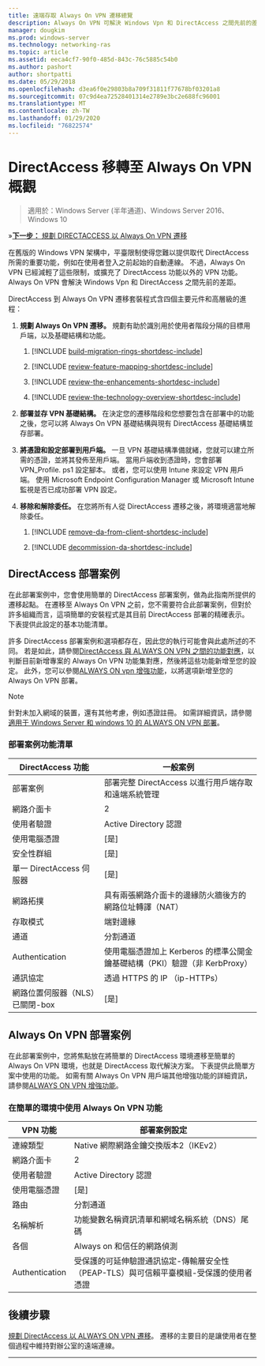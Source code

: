 ```yaml
---
title: 遠端存取 Always On VPN 遷移總覽
description: Always On VPN 可解決 Windows Vpn 和 DirectAccess 之間先前的差距，以及如何從 DirectAccess 遷移至 Always On VPN。
manager: dougkim
ms.prod: windows-server
ms.technology: networking-ras
ms.topic: article
ms.assetid: eeca4cf7-90f0-485d-843c-76c5885c54b0
ms.author: pashort
author: shortpatti
ms.date: 05/29/2018
ms.openlocfilehash: d3ea6f0e29803b8a709f31811f77678bf03201a8
ms.sourcegitcommit: 07c9d4ea72528401314e2789e3bc2e688fc96001
ms.translationtype: MT
ms.contentlocale: zh-TW
ms.lasthandoff: 01/29/2020
ms.locfileid: "76822574"
---
```

# <a name="overview-of-the-directaccess-to-always-on-vpn-migration"></a>DirectAccess 移轉至 Always On VPN 概觀 

>適用於：Windows Server (半年通道)、Windows Server 2016、Windows 10

&#187;[**下一步：** 規劃 DIRECTACCESS 以 Always On VPN 遷移](da-always-on-migration-planning.md)

在舊版的 Windows VPN 架構中，平臺限制使得您難以提供取代 DirectAccess 所需的重要功能，例如在使用者登入之前起始的自動連線。 不過，Always On VPN 已經減輕了這些限制，或擴充了 DirectAccess 功能以外的 VPN 功能。 Always On VPN 會解決 Windows Vpn 和 DirectAccess 之間先前的差距。

DirectAccess 到 Always On VPN 遷移套裝程式含四個主要元件和高層級的進程：


1.  **規劃 Always On VPN 遷移。** 規劃有助於識別用於使用者階段分隔的目標用戶端，以及基礎結構和功能。

    1.  [!INCLUDE [build-migration-rings-shortdesc-include](../includes/build-migration-rings-shortdesc-include.md)]

    2.  [!INCLUDE [review-feature-mapping-shortdesc-include](../includes/review-feature-mapping-shortdesc-include.md)] 

    3.  [!INCLUDE [review-the-enhancements-shortdesc-include](../includes/review-the-enhancements-shortdesc-include.md)] 

    4.  [!INCLUDE [review-the-technology-overview-shortdesc-include](../includes/review-the-technology-overview-shortdesc-include.md)]

2.  **部署並存 VPN 基礎結構。** 在決定您的遷移階段和您想要包含在部署中的功能之後，您可以將 Always On VPN 基礎結構與現有 DirectAccess 基礎結構並存部署。  

3.  **將憑證和設定部署到用戶端。**  一旦 VPN 基礎結構準備就緒，您就可以建立所需的憑證，並將其發佈至用戶端。 當用戶端收到憑證時，您會部署 VPN_Profile. ps1 設定腳本。 或者，您可以使用 Intune 來設定 VPN 用戶端。 使用 Microsoft Endpoint Configuration Manager 或 Microsoft Intune 監視是否已成功部署 VPN 設定。

4.  **移除和解除委任。** 在您將所有人從 DirectAccess 遷移之後，將環境適當地解除委任。

    1.  [!INCLUDE [remove-da-from-client-shortdesc-include](../includes/remove-da-from-client-shortdesc-include.md)]

    2.  [!INCLUDE [decommission-da-shortdesc-include](../includes/decommission-da-shortdesc-include.md)]


## <a name="directaccess-deployment-scenario"></a>DirectAccess 部署案例

在此部署案例中，您會使用簡單的 DirectAccess 部署案例，做為此指南所提供的遷移起點。 在遷移至 Always On VPN 之前，您不需要符合此部署案例，但對於許多組織而言，這項簡單的安裝程式是其目前 DirectAccess 部署的精確表示。 下表提供此設定的基本功能清單。

許多 DirectAccess 部署案例和選項都存在，因此您的執行可能會與此處所述的不同。 若是如此，請參閱[DirectAccess 與 ALWAYS ON VPN 之間的功能對應](../vpn/vpn-map-da.md)，以判斷目前新增專案的 Always On VPN 功能集對應，然後將這些功能新增至您的設定。 此外，您可以參閱[ALWAYS ON vpn 增強功能](../vpn/always-on-vpn/always-on-vpn-enhancements.md)，以將選項新增至您的 Always On VPN 部署。

>[!NOTE] 
>針對未加入網域的裝置，還有其他考慮，例如憑證註冊。 如需詳細資訊，請參閱[適用于 Windows Server 和 windows 10 的 ALWAYS ON VPN 部署](../vpn/always-on-vpn/deploy/always-on-vpn-deploy.md)。

### <a name="deployment-scenario-feature-list"></a>部署案例功能清單

| DirectAccess 功能 | 一般案例 |
|-----|----|
| 部署案例                   | 部署完整 DirectAccess 以進行用戶端存取和遠端系統管理                                               |
| 網路介面卡                      | 2                                                                                                              |
| 使用者驗證                   | Active Directory 認證                                                                                   |
| 使用電腦憑證             | [是]                                                                                                            |
| 安全性群組                       | [是]                                                                                                            |
| 單一 DirectAccess 伺服器            | [是]                                                                                                            |
| 網路拓撲                      | 具有兩張網路介面卡的邊緣防火牆後方的網路位址轉譯（NAT）                            |
| 存取模式                           | 端對邊緣                                                                                                    |
| 通道                             | 分割通道                                                                                                   |
| Authentication                        | 使用電腦憑證加上 Kerberos 的標準公開金鑰基礎結構（PKI）驗證（非 KerbProxy） |
| 通訊協定                             | 透過 HTTPS 的 IP （ip-HTTPs）                                                                                       |
| 網路位置伺服器（NLS）已關閉-box | [是]                                                                                                            |

## <a name="always-on-vpn-deployment-scenario"></a>Always On VPN 部署案例

在此部署案例中，您將焦點放在將簡單的 DirectAccess 環境遷移至簡單的 Always On VPN 環境，也就是 DirectAccess 取代解決方案。 下表提供此簡單方案中使用的功能。 如需有關 Always On VPN 用戶端其他增強功能的詳細資訊，請參閱[ALWAYS ON VPN 增強功能](../vpn/always-on-vpn/always-on-vpn-enhancements.md)。

### <a name="always-on-vpn-features-used-in-the-simple-environment"></a>在簡單的環境中使用 Always On VPN 功能

| VPN 功能 | 部署案例設定 |
|-----|-----|
| 連線類型 | Native 網際網路金鑰交換版本2（IKEv2） |
| 網路介面卡   | 2        |
| 使用者驗證  | Active Directory 認證            |
| 使用電腦憑證        | [是]                          |
| 路由 | 分割通道 |
| 名稱解析 | 功能變數名稱資訊清單和網域名稱系統（DNS）尾碼 |
| 各個 | Always on 和信任的網路偵測 |
| Authentication  | 受保護的可延伸驗證通訊協定-傳輸層安全性（PEAP-TLS）與可信賴平臺模組-受保護的使用者憑證 |

## <a name="next-step"></a>後續步驟

[規劃 DirectAccess 以 ALWAYS ON VPN 遷移](da-always-on-migration-planning.md)。 遷移的主要目的是讓使用者在整個過程中維持對辦公室的遠端連線。

---